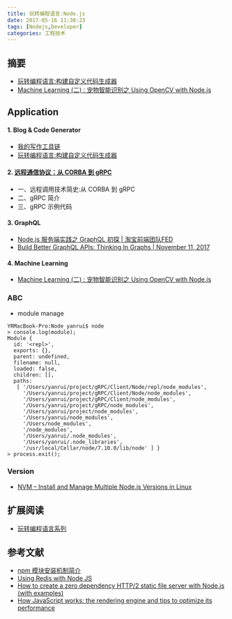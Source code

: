```yaml
---
title: 玩转编程语言:Node.js
date: 2017-05-16 11:38:23
tags: [Nodejs,Developer]
categories: 工程技术
---
```

## 摘要
- [玩转编程语言:构建自定义代码生成器](https://riboseyim.github.io/2017/12/21/Language-Auto-Generator/)
- [Machine Learning (二) : 宠物智能识别之 Using OpenCV with Node.js](https://riboseyim.github.io/2018/01/15/Machine-Learning-OpenCV/)

<!--more-->

## Application

#### 1. Blog & Code Generator
- [我的写作工具链](https://riboseyim.github.io/2017/06/03/Writing-WriterToolChain/)
- [玩转编程语言:构建自定义代码生成器](https://riboseyim.github.io/2017/12/21/Language-Auto-Generator/)

#### 2. [远程通信协议：从 CORBA 到 gRPC](https://riboseyim.github.io/2017/10/30/Protocol-gRPC/)
- 一、远程调用技术简史:从 CORBA 到 gRPC
- 二、gRPC 简介
- 三、gRPC 示例代码

#### 3. GraphQL
- [Node.js 服务端实践之 GraphQL 初探 | 淘宝前端团队FED](http://taobaofed.org/blog/2015/11/26/graphql-basics-server-implementation/)
- [Build Better GraphQL APIs: Thinking In Graphs | November 11, 2017](https://graphqlme.com/2017/11/11/build-better-graphql-apis-thinking-in-graphs/)

#### 4. Machine Learning
- [Machine Learning (二) : 宠物智能识别之 Using OpenCV with Node.js](https://riboseyim.github.io/2018/01/15/Machine-Learning-OpenCV/)

### ABC

- module manage
```
YRMacBook-Pro:Node yanrui$ node
> console.log(module);
Module {
  id: '<repl>',
  exports: {},
  parent: undefined,
  filename: null,
  loaded: false,
  children: [],
  paths:
   [ '/Users/yanrui/project/gRPC/Client/Node/repl/node_modules',
     '/Users/yanrui/project/gRPC/Client/Node/node_modules',
     '/Users/yanrui/project/gRPC/Client/node_modules',
     '/Users/yanrui/project/gRPC/node_modules',
     '/Users/yanrui/project/node_modules',
     '/Users/yanrui/node_modules',
     '/Users/node_modules',
     '/node_modules',
     '/Users/yanrui/.node_modules',
     '/Users/yanrui/.node_libraries',
     '/usr/local/Cellar/node/7.10.0/lib/node' ] }
> process.exit();
```

### Version

- [NVM – Install and Manage Multiple Node.js Versions in Linux](https://www.tecmint.com/nvm-install-multiple-nodejs-versions-in-linux/#)


## 扩展阅读

- [玩转编程语言系列](https://riboseyim.github.io/2017/05/26/Language/)

## 参考文献
- [npm 模块安装机制简介](http://www.ruanyifeng.com/blog/2016/01/npm-install.html)
- [Using Redis with Node JS](https://hackernoon.com/using-redis-with-node-js-8d87a48c5dd7)
- [How to create a zero dependency HTTP/2 static file server with Node.js (with examples)](https://dexecure.com/blog/how-to-create-http2-static-file-server-nodejs-with-examples/)
- [How JavaScript works: the rendering engine and tips to optimize its performance](https://blog.sessionstack.com/how-javascript-works-the-rendering-engine-and-tips-to-optimize-its-performance-7b95553baeda)
